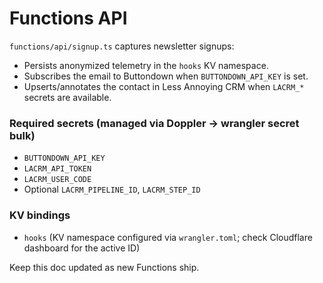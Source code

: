 # Functions API

`functions/api/signup.ts` captures newsletter signups:
- Persists anonymized telemetry in the `hooks` KV namespace.
- Subscribes the email to Buttondown when `BUTTONDOWN_API_KEY` is set.
- Upserts/annotates the contact in Less Annoying CRM when `LACRM_*` secrets are available.

### Required secrets (managed via Doppler → wrangler secret bulk)
- `BUTTONDOWN_API_KEY`
- `LACRM_API_TOKEN`
- `LACRM_USER_CODE`
- Optional `LACRM_PIPELINE_ID`, `LACRM_STEP_ID`

### KV bindings
- `hooks` (KV namespace configured via `wrangler.toml`; check Cloudflare dashboard for the active ID)

Keep this doc updated as new Functions ship.
